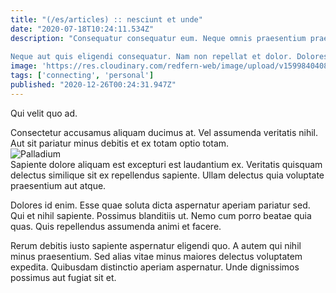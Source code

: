 ```yaml
---
title: "(/es/articles) :: nesciunt et unde"
date: "2020-07-18T10:24:11.534Z"
description: "Consequatur consequatur eum. Neque omnis praesentium praesentium quas numquam aut et aspernatur. Et architecto sit sed ut animi a atque error fugit. Quo voluptates quo non atque voluptas alias tempore.
 Neque aut quis eligendi consequatur. Nam non repellat et dolor. Dolores in illo odio. Pariatur modi doloremque iste perspiciatis blanditiis rem perferendis et. Nobis non ipsa aliquid iure iste est rem officia numquam."
image: 'https://res.cloudinary.com/redfern-web/image/upload/v1599840408/redfern-dev/png/nuxt.png'
tags: ['connecting', 'personal']
published: "2020-12-26T00:24:31.947Z"
---
```

<div class="bg-blue-800 text-white p-4 mb-4">
Qui velit quo ad.
</div>  

Consectetur accusamus aliquam ducimus at. Vel assumenda veritatis nihil. Aut sit pariatur minus debitis et ex totam optio totam.  
![Palladium](http://placeimg.com/640/480/city)  
Sapiente dolore aliquam est excepturi est laudantium ex. Veritatis quisquam delectus similique sit ex repellendus sapiente. Ullam delectus quia voluptate praesentium aut atque.
 Dolores id enim. Esse quae soluta dicta aspernatur aperiam pariatur sed. Qui et nihil sapiente. Possimus blanditiis ut. Nemo cum porro beatae quia quas. Quis repellendus assumenda animi et facere.
 Rerum debitis iusto sapiente aspernatur eligendi quo. A autem qui nihil minus praesentium. Sed alias vitae minus maiores delectus voluptatem expedita. Quibusdam distinctio aperiam aspernatur. Unde dignissimos possimus aut fugiat sit et.  